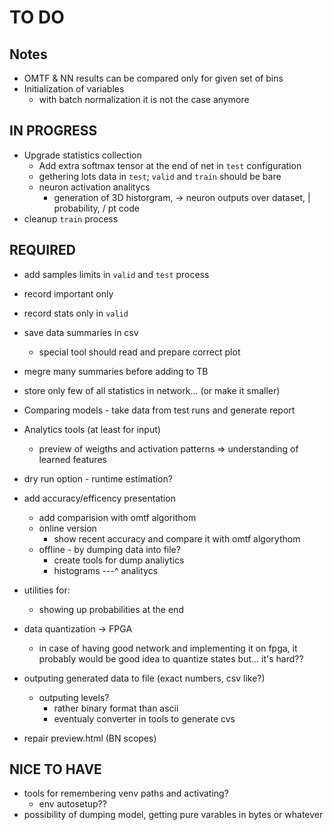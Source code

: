 # TO DO

## Notes
- OMTF & NN results can be compared only for given set of bins
- Initialization of variables
  - with batch normalization it is not the case anymore

## IN PROGRESS
* Upgrade statistics collection
  * Add extra softmax tensor at the end of net in `test` configuration
  * gethering lots data in `test`; `valid` and `train` should be bare
  * neuron activation analitycs
    * generation of 3D historgram, -> neuron outputs over dataset, | probability, / pt code
* cleanup `train` process 

## REQUIRED 

* add samples limits in `valid` and `test` process
* record important only
* record stats only in `valid` 
* save data summaries in csv
    - special tool should read and prepare correct plot
* megre many summaries before adding to TB 

* store only few of all statistics in network... (or make it smaller)

* Comparing models - take data from test runs and generate report

* Analytics tools (at least for input)
	* preview of weigths and activation patterns => understanding of learned features
* dry run option - runtime estimation?
* add accuracy/efficency presentation
  * add comparision with omtf algorithom
  * online version
	* show recent accuracy and compare it with omtf algorythom
  * offline - by dumping data into file?
    * create tools for dump analiytics
    * histograms ---^ analitycs

* utilities for:
    * showing up probabilities at the end
 
* data quantization -> FPGA
  * in case of having good network and implementing it on fpga, it probably would be good idea to
    quantize states but... it's hard??

* outputing generated data to file (exact numbers, csv like?)
  * outputing levels?
    * rather binary format than ascii
    * eventualy converter in tools to generate cvs

* repair preview.html (BN scopes)

## NICE TO HAVE

* tools for remembering venv paths and activating?
  * env autosetup??
* possibility of dumping model, getting pure varables in bytes or whatever
